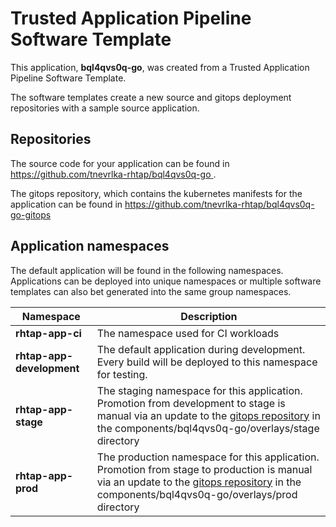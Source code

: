 # Trusted Application Pipeline Software Template

This application, **bql4qvs0q-go**, was created from a Trusted Application Pipeline Software Template.

The software templates create a new source and gitops deployment repositories with a sample source application. 

## Repositories

The source code for your application can be found in [https://github.com/tnevrlka-rhtap/bql4qvs0q-go ](https://github.com/tnevrlka-rhtap/bql4qvs0q-go ).
 
The gitops repository, which contains the kubernetes manifests for the application can be found in 
[https://github.com/tnevrlka-rhtap/bql4qvs0q-go-gitops ](https://github.com/tnevrlka-rhtap/bql4qvs0q-go-gitops ) 

## Application namespaces 

The default application will be found in the following namespaces. Applications can be deployed into unique namespaces or multiple software templates can also bet generated into the same group namespaces.  

|  Namespace   |  Description   |  
| -------- | -------- |
| **rhtap-app-ci** | The namespace used for CI workloads |
| **rhtap-app-development** | The default application during development. Every build will be deployed to this namespace for testing. |
| **rhtap-app-stage** | The staging namespace for this application. Promotion from development to stage is manual via an update to the [gitops repository](https://github.com/tnevrlka-rhtap/bql4qvs0q-go-gitops ) in the components/bql4qvs0q-go/overlays/stage directory |
| **rhtap-app-prod** | The production namespace for this application. Promotion from stage to production is manual via an update to the [gitops repository](https://github.com/tnevrlka-rhtap/bql4qvs0q-go-gitops ) in the components/bql4qvs0q-go/overlays/prod directory |